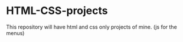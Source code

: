 # HTML-CSS-projects
This repository will have html and css only projects of mine. (js for the menus)
